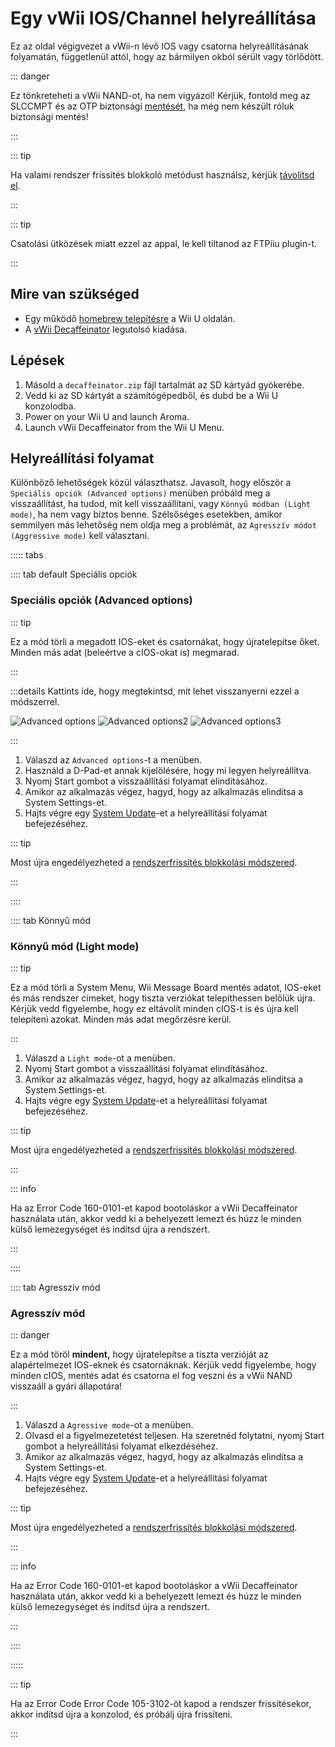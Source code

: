 # Egy vWii IOS/Channel helyreállítása

Ez az oldal végigvezet a vWii-n lévő IOS vagy csatorna helyreállításának folyamatán, függetlenül attól, hogy az bármilyen okból sérült vagy törlődött.

::: danger

Ez tönkreteheti a vWii NAND-ot, ha nem vigyázol! Kérjük, fontold meg az SLCCMPT és az OTP biztonsági [mentését](aroma/nand-backup), ha még nem készült róluk biztonsági mentés!

:::

::: tip

Ha valami rendszer frissítés blokkoló metódust használsz, kérjük [távolítsd el](unblock-updates).

:::

::: tip

Csatolási ütközések miatt ezzel az appal, le kell tiltanod az FTPiiu plugin-t.

:::

## Mire van szükséged

- Egy működő [homebrew telepítésre](index) a Wii U oldalán.
- A [vWii Decaffeinator](https://github.com/GaryOderNichts/vWii-Decaffeinator/releases) legutolsó kiadása.

## Lépések

1. Másold a `decaffeinator.zip` fájl tartalmát az SD kártyád gyökerébe.
2. Vedd ki az SD kártyát a számítógépedből, és dubd be a Wii U konzolodba.
3. Power on your Wii U and launch Aroma.
4. Launch vWii Decaffeinator from the Wii U Menu.

## Helyreállítási folyamat

Különböző lehetőségek közül választhatsz. Javasolt, hogy először a `Speciális opciók (Advanced options)` menüben próbáld meg a visszaállítást, ha tudod, mit kell visszaállítani, vagy `Könnyű módban (Light mode)`, ha nem vagy biztos benne. Szélsőséges esetekben, amikor semmilyen más lehetőség nem oldja meg a problémát, az `Agresszív módot (Aggressive mode)` kell választani.

<!-- tabs:start -->

::::: tabs

:::: tab default Speciális opciók

### Speciális opciók (Advanced options)

::: tip

Ez a mód törli a megadott IOS-eket és csatornákat, hogy újratelepítse őket. Minden más adat (beleértve a cIOS-okat is) megmarad.

:::

:::details Kattints ide, hogy megtekintsd, mit lehet visszanyerni ezzel a módszerrel.

![Advanced options](/files/Advanced-options.jpg)
![Advanced options2](/files/Advanced-options2.jpg)
![Advanced options3](/files/Advanced-options3.jpg)

:::

1. Válaszd az `Advanced options`-t a menüben.
2. Használd a D-Pad-et annak kijelölésére, hogy mi legyen helyreállítva.
3. Nyomj Start gombot a visszaállítási folyamat elindításához.
4. Amikor az alkalmazás végez, hagyd, hogy az alkalmazás elindítsa a System Settings-et.
5. Hajts végre egy [System Update](https://en-americas-support.nintendo.com/app/answers/detail/a_id/1136/~/how-to-perform-a-system-update)-et a helyreállítási folyamat befejezéséhez.

::: tip

Most újra engedélyezheted a [rendszerfrissítés blokkolási módszered](block-updates).

:::

::::

:::: tab Könnyű mód

### Könnyű mód (Light mode)

::: tip

Ez a mód törli a System Menu, Wii Message Board mentés adatot, IOS-eket és más rendszer címeket, hogy tiszta verziókat telepíthessen belőlük újra. Kérjük vedd figyelembe, hogy ez eltávolít minden cIOS-t is és újra kell telepíteni azokat. Minden más adat megőrzésre kerül.

:::

1. Válaszd a `Light mode`-ot a menüben.
2. Nyomj Start gombot a visszaállítási folyamat elindításához.
3. Amikor az alkalmazás végez, hagyd, hogy az alkalmazás elindítsa a System Settings-et.
4. Hajts végre egy [System Update](https://en-americas-support.nintendo.com/app/answers/detail/a_id/1136/~/how-to-perform-a-system-update)-et a helyreállítási folyamat befejezéséhez.

::: tip

Most újra engedélyezheted a [rendszerfrissítés blokkolási módszered](block-updates).

:::

::: info

Ha az Error Code 160-0101-et kapod bootoláskor a vWii Decaffeinator használata után, akkor vedd ki a behelyezett lemezt és húzz le minden külső lemezegységet és indítsd újra a rendszert.

:::

::::

:::: tab Agresszív mód

### Agresszív mód

::: danger

Ez a mód töröl **mindent,** hogy újratelepítse a tiszta verzióját az alapértelmezet IOS-eknek és csatornáknak. Kérjük vedd figyelembe, hogy minden cIOS, mentés adat és csatorna el fog veszni és a vWii NAND visszaáll a gyári állapotára!

:::

1. Válaszd a `Agressive mode`-ot a menüben.
2. Olvasd el a figyelmezetetést teljesen. Ha szeretnéd folytatni, nyomj Start gombot a helyreállítási folyamat elkezdéséhez.
3. Amikor az alkalmazás végez, hagyd, hogy az alkalmazás elindítsa a System Settings-et.
4. Hajts végre egy [System Update](https://en-americas-support.nintendo.com/app/answers/detail/a_id/1136/~/how-to-perform-a-system-update)-et a helyreállítási folyamat befejezéséhez.

::: tip

Most újra engedélyezheted a [rendszerfrissítés blokkolási módszered](block-updates).

:::

::: info

Ha az Error Code 160-0101-et kapod bootoláskor a vWii Decaffeinator használata után, akkor vedd ki a behelyezett lemezt és húzz le minden külső lemezegységet és indítsd újra a rendszert.

:::

::::

:::::

::: tip

Ha az Error Code Error Code 105-3102-öt kapod a rendszer frissítésekor, akkor indítsd újra a konzolod, és próbálj újra frissíteni.

:::
